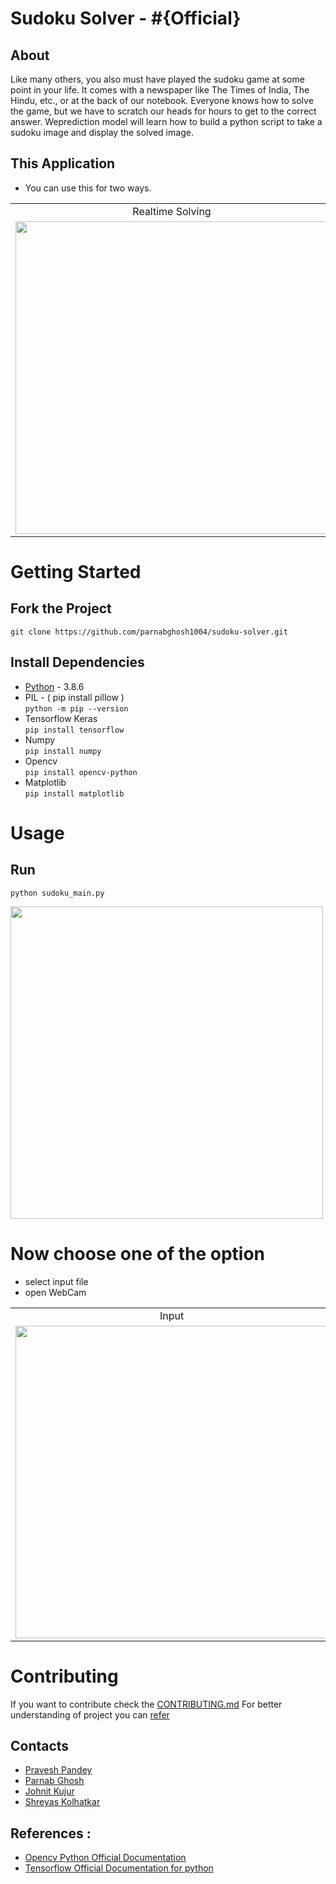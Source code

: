 # Sudoku Solver - #{Official}

## About
Like many others, you also must have played the sudoku game at some point in your life. It comes with a newspaper like The Times of India, The Hindu, etc., or at the back of our notebook. Everyone knows how to solve the game, but we have to scratch our heads for hours to get to the correct answer. Weprediction model will learn how to build a python script to take a sudoku image and display the solved image.


## This Application 
 * You can use this for two ways.

<table>
  <tr>
    <td align="center" >Realtime Solving</td>
     <td align="center" >Gallery Solving</td>
    </tr>
  <tr>
<td><img src="https://user-images.githubusercontent.com/58443282/111488377-2eb21e00-875f-11eb-8b44-de148b0752fd.gif" width="500"></td>
<td><img src="https://user-images.githubusercontent.com/58443282/111487801-a92e6e00-875e-11eb-97bf-ee57d749dd8d.gif" width="500"></td> 
  </tr>
 </table>
 
 # Getting Started
 ## Fork the Project <br/>
 ```git clone https://github.com/parnabghosh1004/sudoku-solver.git ```
 ## Install Dependencies
  *  [Python](https://www.python.org/) - 3.8.6 
  *  PIL - ( pip install pillow ) <br/>
    ```python -m pip --version ```
  *  Tensorflow Keras <br/>
    ```pip install tensorflow```
  *  Numpy <br/>
    ```pip install numpy```
  *  Opencv <br/>
    ```pip install opencv-python```
  *  Matplotlib <br/>
     ```pip install matplotlib```
  # Usage
  ## Run
  ```python sudoku_main.py ``` 
  
  
  <img src="https://user-images.githubusercontent.com/58443282/111500381-f49a4980-8769-11eb-9fd2-f5816170abbe.png" width="500">
  
  #  Now choose one of the option  
  * select input file
  *  open WebCam
 <table>
  <tr>
    <td align="center" >Input </td>
    <td align="center" > Output </td>
  </tr>
  <tr>
    <td>
    <img src="https://user-images.githubusercontent.com/58443282/111501158-bcdfd180-876a-11eb-958c-87b85071ae08.png" width="500">
   </td>
   <td>
    <img src="https://user-images.githubusercontent.com/58443282/111501184-c406df80-876a-11eb-963a-f2dcc1c7a1b0.png" width="500">
  </td>
  </tr>
 </table>
 
 # Contributing
If you want to contribute check the [CONTRIBUTING.md](/CONTRIBUTING.md)
For better understanding of project you can [refer](/SudokuSolver.docx)
 
 ##  Contacts
 
 *  [Pravesh Pandey](https://www.linkedin.com/in/pravesh25/)
 *  [Parnab Ghosh](https://www.linkedin.com/in/parnab-ghosh-57326118b/)
 *  [Johnit Kujur]()
 *  [Shreyas Kolhatkar]()
  
 ## References :
 
 * [Opencv Python Official Documentation](https://docs.opencv.org/master/d6/d00/tutorial_py_root.html)
 * [Tensorflow Official Documentation for python](https://www.tensorflow.org/api_docs)
